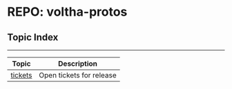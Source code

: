 REPO: voltha-protos
===================


Topic Index
-----------

---

| Topic | Description |
| ----- | ------------|
| [tickets](topics/tickets.md) | Open tickets for release |
